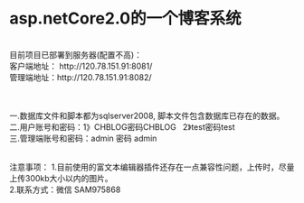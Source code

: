 # asp.netCore2.0的一个博客系统
<br/>
目前项目已部署到服务器(配置不高)：<br/>
客户端地址： http://120.78.151.91:8081/<br/>
管理端地址：http://120.78.151.91:8082/<br/><br/><br/>

一.数据库文件和脚本都为sqlserver2008, 脚本文件包含数据库已存在的数据。<br/>
二.用户账号和密码：1》CHBLOG密码CHBLOG   2》test密码test  <br/>
三.管理端账号和密码：admin  密码 admin  <br/><br/>

注意事项： 1.目前使用的富文本编辑器插件还存在一点兼容性问题，上传时，尽量上传300kb大小以内的图片。
          <br/>2.联系方式：微信 SAM975868
